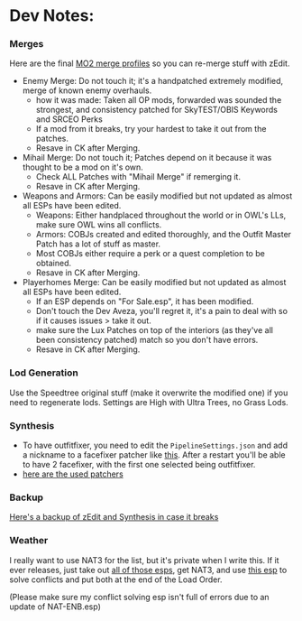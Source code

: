 # Dev Notes:

### Merges
Here are the final [MO2 merge profiles](https://drive.google.com/file/d/1xkICfEjnDUPOUxiZBvBVLJLf8NZ7dzwL/view?usp=sharing) so you can re-merge stuff with zEdit.

- Enemy Merge: Do not touch it; it's a handpatched extremely modified, merge of known enemy overhauls.
  - how it was made: Taken all OP mods, forwarded was sounded the strongest, and consistency patched for SkyTEST/OBIS Keywords and SRCEO Perks
  - If a mod from it breaks, try your hardest to take it out from the patches.
  - Resave in CK after Merging.
- Mihail Merge: Do not touch it; Patches depend on it because it was thought to be a mod on it's own.
  - Check ALL Patches with "Mihail Merge" if remerging it. 
  - Resave in CK after Merging.
- Weapons and Armors: Can be easily modified but not updated as almost all ESPs have been edited.
  - Weapons: Either handplaced throughout the world or in OWL's LLs, make sure OWL wins all conflicts.
  - Armors: COBJs created and edited thoroughly, and the Outfit Master Patch has a lot of stuff as master.
  - Most COBJs either require a perk or a quest completion to be obtained.
  - Resave in CK after Merging. 
- Playerhomes Merge: Can be easily modified but not updated as almost all ESPs have been edited.
  - If an ESP depends on "For Sale.esp", it has been modified.
  - Don't touch the Dev Aveza, you'll regret it, it's a pain to deal with so if it causes issues > take it out.
  - make sure the Lux Patches on top of the interiors (as they've all been consistency patched) match so you don't have errors.
  - Resave in CK after Merging.

### Lod Generation 
Use the Speedtree original stuff (make it overwrite the modified one) if you need to regenerate lods. Settings are High with Ultra Trees, no Grass Lods.

### Synthesis 
- To have outfitfixer, you need to edit the ``PipelineSettings.json`` and add a nickname to a facefixer patcher like [this](http://prntscr.com/1t8w6uj). After a restart you'll be able to have 2 facefixer, with the first one selected being outfitfixer.
- [here are the used patchers](https://prnt.sc/1t8vxv5)

### Backup
[Here's a backup of zEdit and Synthesis in case it breaks](https://drive.google.com/file/d/1bsO_UqR0pRi3u0hIyDLVKa9ZT3Mdl8n8/view?usp=sharing)

### Weather
I really want to use NAT3 for the list, but it's private when I write this. If it ever releases, just take out [all of those esps](http://prntscr.com/1t8wm68), get NAT3, and use [this esp](https://drive.google.com/file/d/1vtEziAs01UzKJVuSfWYZ6MSKmOKf8-hd/view?usp=sharing) to solve conflicts and put both at the end of the Load Order.

(Please make sure my conflict solving esp isn't full of errors due to an update of NAT-ENB.esp)
